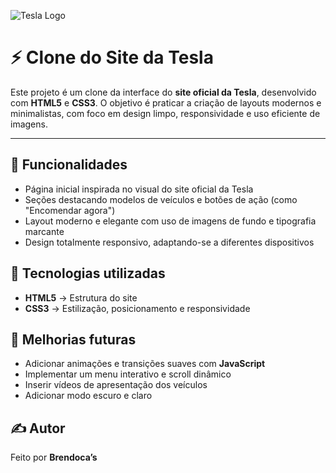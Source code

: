 ![Tesla Logo](https://upload.wikimedia.org/wikipedia/commons/b/bd/Tesla_Motors.svg)

<h1>⚡ Clone do Site da Tesla</h1>

<p>Este projeto é um clone da interface do <b>site oficial da Tesla</b>, desenvolvido com <b>HTML5</b> e <b>CSS3</b>.  
O objetivo é praticar a criação de layouts modernos e minimalistas, com foco em design limpo, responsividade e uso eficiente de imagens.</p>

<hr>

<h2>🚗 Funcionalidades</h2>
<ul>
  <li>Página inicial inspirada no visual do site oficial da Tesla</li>
  <li>Seções destacando modelos de veículos e botões de ação (como "Encomendar agora")</li>
  <li>Layout moderno e elegante com uso de imagens de fundo e tipografia marcante</li>
  <li>Design totalmente responsivo, adaptando-se a diferentes dispositivos</li>
</ul>

<h2>🧩 Tecnologias utilizadas</h2>
<ul>
  <li><b>HTML5</b> → Estrutura do site</li>
  <li><b>CSS3</b> → Estilização, posicionamento e responsividade</li>
</ul>

<h2>🚀 Melhorias futuras</h2>
<ul>
  <li>Adicionar animações e transições suaves com <b>JavaScript</b></li>
  <li>Implementar um menu interativo e scroll dinâmico</li>
  <li>Inserir vídeos de apresentação dos veículos</li>
  <li>Adicionar modo escuro e claro</li>
</ul>

<h2>✍️ Autor</h2>
<p>Feito por <b>Brendoca’s</b></p>
